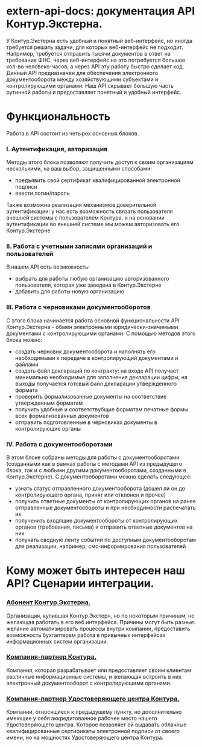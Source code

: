 # extern-api-docs: документация API Контур.Экстерна.
У Контур.Экстерна есть удобный и понятный веб-интерфейс, но иногда требуется решать задачи, для которых веб-интерфейс не подходит. Например, требуется отправить тысячи документов в ответ на требование ФНС, через веб-интерфейс на это потребуется большое кол-во человеко-часов, а через API эту работу быстро сделает код. Данный API предназначен для обеспечения электронного документооборота между хозяйствующими субъектами и контролирующими органами. Наш API скрывает большую часть рутинной работы и предоставляет понятный и удобный интерфейс. 

# Функциональность
Работа в API состоит из четырех основных блоков.

### I. Аутентификация, авторизация 
Методы этого блока позволяют получить доступ к своим организациям несколькими, на ваш выбор, защищенными способами:
* предъявить свой сертификат квалифицированной электронной подписи
* ввести логин/пароль

Также возможна реализация механизмов доверительной аутентификации: у нас есть возможность связать пользователя внешней системы с пользователем Контура, и на основании аутентификации во внешней системе мы можем авторизовать его Контур.Экстерне

### II. Работа с учетными записями организаций и пользователей
В нашем API есть возможность:
* выбрать для работы любую организацию авторизованного пользователя, которая уже заведена в Контур.Экстерне
* добавить для работы новую организацию

### III. Работа с черновиками документооборотов
С этого блока начинается работа основной функциональности API Контур.Экстерна - обмен электронными юридически-значимыми документами с контролирующими органами. С помощью методов этого блока можно:
* создать черновик документооборота и наполнять его необходимыми к передаче в контролирующий документами и файлами 
* создать файл деклараций по контракту: на входе API получает минимально необходимые для заполнения декларации цифры, на выходы получается готовый файл декларации утвержденного формата
* проверить формализованные документы на соответствие утвержденным форматам
* получить удобные и соответствубщие форматам печатные формы всех формализованных документов
* отправить подготовленные в черновиках документы в контролирующие органы

### IV. Работа с документооборотами
В этом блоке собраны методы для работы с документооборотами (созданными как в рамках работы с методами API из предыдущего блока, так и с любыми другими документооборотами, созданными в Контур.Экстерне). С документооборотами можно сделать следующее: 
* узнать статус отправленного документооборота (дошел ли он до контролирующего органа, принят или отклонен и прочее)
* получить ответные документы от контролирующих органов на ранее отправленные документообороты и при необходимости распечатать их 
* полученить входящие документообороты от контролирующих органов (требования, письма) и отправить ответные документов на них
* получать сводную ленту событий по доступным документооборотам для реализации, например, смс-информирования пользователей

# Кому может быть интересен наш API? Сценарии интеграции.
### [Абонент Контур.Экстерна.](https://github.com/skbkontur/extern-api-docs/blob/master/scenarios/Абонент%20Контур.Экстерна)
Организация, купившая Контур.Экстерн, но по некоторым причинам, не желающая работать в его веб.интерфейса. Причины могут быть разные: желание автоматизировать процессы внутри компании, предоставить возможность бухгалтерам работа в привычных интерфейсах информационных систем организации.
### [Компания-партнер Контура.](https://github.com/skbkontur/extern-api-docs/blob/master/scenarios/Компания-партнер%20Контура.md)
Компания, которая разрабатывает или предоставляет своим клиентам различные информационные системы, и желающая встроить в них электронный документооборот с контролирующими органами.
### [Компания-партнер Удостоверяющего центра Контура.](https://github.com/skbkontur/extern-api-docs/blob/master/scenarios/Компания-партнер%20Удостоверяющего%20центра%20Контура.md)
Компании, относящиеся к предыдущему пункту, но дополнительно имеющие у себя аккредитованное рабочее место нашего Удостоверяющего центра. Которое позволяет ей выдавать облачные квалифицированные сертификаты электронной подписи от своего имени, но на мощностях Удостоверяющего центра Контура. 
